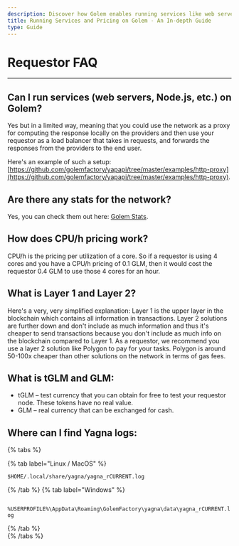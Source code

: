 ```yaml
---
description: Discover how Golem enables running services like web servers and Node.js, understand CPU/h pricing, blockchain layers, and GLM currency in this comprehensive guide.
title: Running Services and Pricing on Golem - An In-depth Guide
type: Guide
---
```


# Requestor FAQ

****

## Can I run services (web servers, Node.js, etc.) on Golem?

Yes but in a limited way, meaning that you could use the network as a proxy for computing the response locally on the providers and then use your requestor as a load balancer that takes in requests, and forwards the responses from the providers to the end user.

Here's an example of such a setup:  [https://github.com/golemfactory/yapapi/tree/master/examples/http-proxy](https://github.com/golemfactory/yapapi/tree/master/examples/http-proxy).

## Are there any stats for the network?

Yes, you can check them out here: [Golem Stats](https://stats.golem.network/).

## How does CPU/h pricing work?

CPU/h is the pricing per utilization of a core. So if a requestor is using 4 cores and you have a CPU/h pricing of 0.1 GLM, then it would cost the requestor 0.4 GLM to use those 4 cores for an hour.

## What is Layer 1 and Layer 2?

Here's a very, very simplified explanation: Layer 1 is the upper layer in the blockchain which contains all information in transactions. Layer 2 solutions are further down and don't include as much information and thus it's cheaper to send transactions because you don't include as much info on the blockchain compared to Layer 1.
As a requestor, we recommend you use a layer 2 solution like Polygon to pay for your tasks. Polygon is around 50-100x cheaper than other solutions on the network in terms of gas fees.

## What is tGLM and GLM:

- tGLM – test currency that you can obtain for free to test your requestor node. These tokens have no real value.
- GLM – real currency that can be exchanged for cash.

## Where can I find Yagna logs:
{% tabs %}

{% tab label="Linux / MacOS" %}

`$HOME/.local/share/yagna/yagna_rCURRENT.log`

{% /tab  %}
{% tab label="Windows" %}

` %USERPROFILE%\AppData\Roaming\GolemFactory\yagna\data\yagna_rCURRENT.log`

{% /tab  %}    
{% /tabs %}